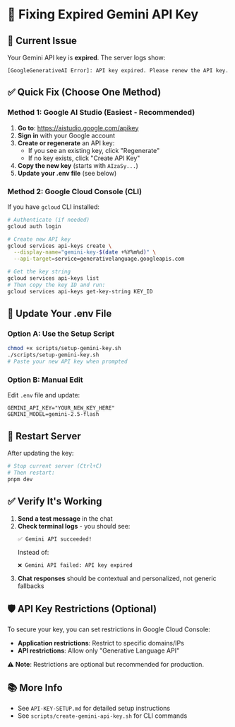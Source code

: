 # 🔑 Fixing Expired Gemini API Key

## 🚨 Current Issue
Your Gemini API key is **expired**. The server logs show:
```
[GoogleGenerativeAI Error]: API key expired. Please renew the API key.
```

## ✅ Quick Fix (Choose One Method)

### Method 1: Google AI Studio (Easiest - Recommended)
1. **Go to**: https://aistudio.google.com/apikey
2. **Sign in** with your Google account
3. **Create or regenerate** an API key:
   - If you see an existing key, click "Regenerate"
   - If no key exists, click "Create API Key"
4. **Copy the new key** (starts with `AIzaSy...`)
5. **Update your .env file** (see below)

### Method 2: Google Cloud Console (CLI)
If you have `gcloud` CLI installed:
```bash
# Authenticate (if needed)
gcloud auth login

# Create new API key
gcloud services api-keys create \
  --display-name="gemini-key-$(date +%Y%m%d)" \
  --api-target=service=generativelanguage.googleapis.com

# Get the key string
gcloud services api-keys list
# Then copy the key ID and run:
gcloud services api-keys get-key-string KEY_ID
```

## 📝 Update Your .env File

### Option A: Use the Setup Script
```bash
chmod +x scripts/setup-gemini-key.sh
./scripts/setup-gemini-key.sh
# Paste your new API key when prompted
```

### Option B: Manual Edit
Edit `.env` file and update:
```env
GEMINI_API_KEY="YOUR_NEW_KEY_HERE"
GEMINI_MODEL=gemini-2.5-flash
```

## 🔄 Restart Server
After updating the key:
```bash
# Stop current server (Ctrl+C)
# Then restart:
pnpm dev
```

## ✅ Verify It's Working
1. **Send a test message** in the chat
2. **Check terminal logs** - you should see:
   ```
   ✅ Gemini API succeeded!
   ```
   Instead of:
   ```
   ❌ Gemini API failed: API key expired
   ```
3. **Chat responses** should be contextual and personalized, not generic fallbacks

## 🛡️ API Key Restrictions (Optional)
To secure your key, you can set restrictions in Google Cloud Console:
- **Application restrictions**: Restrict to specific domains/IPs
- **API restrictions**: Allow only "Generative Language API"

⚠️ **Note**: Restrictions are optional but recommended for production.

## 📚 More Info
- See `API-KEY-SETUP.md` for detailed setup instructions
- See `scripts/create-gemini-api-key.sh` for CLI commands
